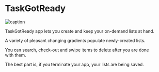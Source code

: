 # TaskGotReady

![caption](https://github.com/ViktorVarsano/TaskGotReady/blob/master/video.gif)

TaskGotReady app lets you create and keep your on-demand lists at hand. 

A variety of pleasant changing gradients populate newly-created lists.

You can search, check-out and swipe items to delete after you are done with them.

The best part is, if you terminate your app, your lists are being saved.


